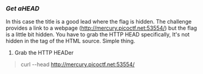### *Get aHEAD*
In this case the title is a good lead where the flag is hidden. The challenge provides a link to a webpage (http://mercury.picoctf.net:53554/) but the flag is a little bit hidden. You have to grab the HTTP HEAD specifically, It's not hidden in the <HEAD> tag of the HTML source. Simple thing.
1. Grab the HTTP HEADer
> curl --head http://mercury.picoctf.net:53554/
